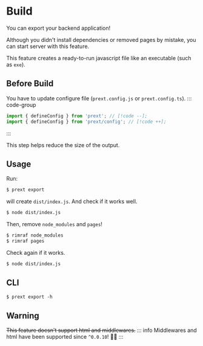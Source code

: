 # Build

You can export your backend application!

Although you didn't install dependencies or removed pages by mistake, you can start server with this feature.

This feature creates a ready-to-run javascript file like an executable (such as `exe`).

## Before Build

You have to update configure file (`prext.config.js` or `prext.config.ts`).
::: code-group

```ts [prext.config.ts]
import { defineConfig } from 'prext'; // [!code --];
import { defineConfig } from 'prext/config'; // [!code ++];
```

:::

This step helps reduce the size of the output.

## Usage

Run:

```bash
$ prext export
```

will create `dist/index.js`. And check if it works well.

```bash
$ node dist/index.js
```

Then, remove `node_modules` and `pages`!

```bash
$ rimraf node_modules
$ rimraf pages
```

Check again if it works.

```bash
$ node dist/index.js
```

## CLI

```txt
$ prext export -h
```

## Warning

~~This feature doesn't support html and middlewares.~~
::: info
Middlewares and html have been supported since `^0.0.10`! 🎉🎉
:::
